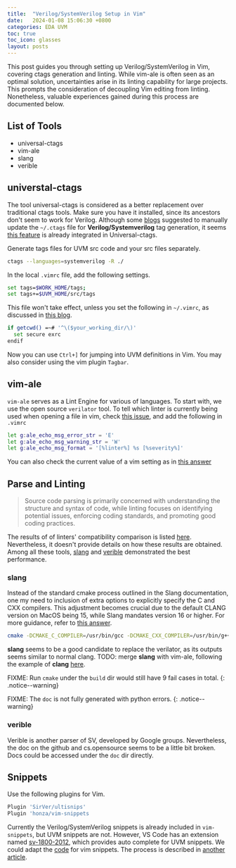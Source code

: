```yaml
---
title:  "Verilog/SystemVerilog Setup in Vim"
date:   2024-01-08 15:06:30 +0800
categories: EDA UVM
toc: true
toc_icon: glasses
layout: posts
---
```


This post guides you through setting up Verilog/SystemVerilog in Vim, covering ctags generation and linting. While vim-ale is often seen as an optimal solution, uncertainties arise in its linting capability for large projects. This prompts the consideration of decoupling Vim editing from linting. Nonetheless, valuable experiences gained during this process are documented below.

## List of Tools

- universal-ctags
- vim-ale
- slang
- verible

## universtal-ctags

The tool universal-ctags is considered as a better replacement over traditional ctags tools. Make sure you have it installed, since its ancestors don't seem to work for Verilog.
Although some [blogs](https://coderwall.com/p/fy7stg/vim-and-systemverilog) suggested to manually update the `~/.ctags` file for **Verilog/Systemverilog** tag generation, it seems [this feature](https://github.com/universal-ctags/ctags/discussions/2931) is already integrated in Universal-ctags.

Generate tags files for UVM src code and your src files separately.

```bash
ctags --languages=systemverilog -R ./
```

In the local `.vimrc` file, add the following settings.

```bash
set tags=$WORK_HOME/tags;
set tags+=$UVM_HOME/src/tags
```

This file won't take effect, unless you set the following in `~/.vimrc`, as discussed in [this blog](https://vimtricks.com/p/local-vimrc-files/).

```bash
if getcwd() =~# '^\($your_working_dir/\)'
  set secure exrc
endif
```

Now you can use `Ctrl+]` for jumping into UVM definitions in Vim. You may also consider using the vim plugin `Tagbar`.

## vim-ale

`vim-ale` serves as a Lint Engine for various of languages. To start with, we use the open source `verilator` tool. To tell which linter is currently being used when opening a file in vim, check [this issue](https://github.com/dense-analysis/ale/issues/298), and add the following in `.vimrc`

```bash
let g:ale_echo_msg_error_str = 'E'
let g:ale_echo_msg_warning_str = 'W'
let g:ale_echo_msg_format = '[%linter%] %s [%severity%]'
```

You can also check the current value of a vim setting as in [this answer](https://stackoverflow.com/questions/2078271/how-to-get-view-show-current-value-of-a-setting-in-vim)

## Parse and Linting

> Source code parsing is primarily concerned with understanding the structure and syntax of code, while linting focuses on identifying potential issues, enforcing coding standards, and promoting good coding practices.

The results of of linters' compatibility comparison is listed [here](https://chipsalliance.github.io/sv-tests-results/). Nevertheless, it doesn't provide details on how these results are obtained. Among all these tools, [slang](https://github.com/MikePopoloski/slang) and [verible](https://github.com/chipsalliance/verible) demonstrated the best performance.

### slang

Instead of the standard cmake process outlined in the Slang documentation, one my need to inclusion of extra options to explicitly specify the C and CXX compilers. This adjustment becomes crucial due to the default CLANG version on MacOS being 15, while Slang mandates version 16 or higher. For more guidance, refer to [this answer](https://stackoverflow.com/questions/24380456/how-can-i-make-cmake-use-gcc-instead-of-clang-on-mac-os-x).

```bash
cmake -DCMAKE_C_COMPILER=/usr/bin/gcc -DCMAKE_CXX_COMPILER=/usr/bin/g++ ...
```

**slang** seems to be a good candidate to replace the verilator, as its outputs seems similar to
normal clang.
TODO: merge **slang** with vim-ale, following the example of **clang**
[here](https://github.com/dense-analysis/ale/blob/master/ale_linters/c/cc.vim).

FIXME: Run `cmake` under the `build` dir would still have 9 fail cases in total.
{: .notice--warning}

FIXME: The `doc` is not fully generated with python errors.
{: .notice--warning}

### verible

Verible is another parser of SV, developed by Google groups. Nevertheless, the doc on the github and cs.opensource seems to be a little bit broken. Docs could be accessed under the `doc` dir directly.

## Snippets

Use the following plugins for Vim.

```bash
Plugin 'SirVer/ultisnips'
Plugin 'honza/vim-snippets
```

Currently the Verilog/SystemVerilog snippets is already included in `vim-snippets`, but UVM snippets are not. However, VS Code has an extension named [sv-1800-2012](https://github.com/gvekony/sv-1800-2012/tree/master), which provides auto complete for UVM snippets. We could adapt the [code](https://github.com/gvekony/sv-1800-2012/blob/master/snippets/uvm_containers.json) for vim snippets. The process is described in [another article](https://alvinrolling.github.io/vim/Vim-UVM-Snippets/).
